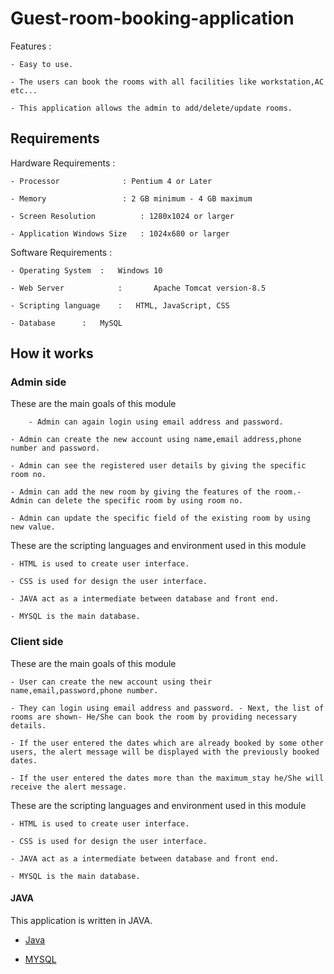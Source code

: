 # Guest-room-booking-application


Features :
	
	- Easy to use.
	
	- The users can book the rooms with all facilities like workstation,AC etc...
	
	- This application allows the admin to add/delete/update rooms.

## Requirements 

Hardware Requirements :
	
	- Processor 		     : Pentium 4 or Later
	
	- Memory    		     : 2 GB minimum - 4 GB maximum
	
	- Screen Resolution 	     : 1280x1024 or larger
	
	- Application Windows Size   : 1024x680 or larger
	
Software Requirements :

	- Operating System	:	Windows 10
	
	- Web Server            :       Apache Tomcat version-8.5
	
	- Scripting language	:	HTML, JavaScript, CSS
	
	- Database		:	MySQL

## How it works

### Admin side

These are the main goals of this module 

        - Admin can again login using email address and password. 
	
	- Admin can create the new account using name,email address,phone number and password. 
	
	- Admin can see the registered user details by giving the specific room no.
	
	- Admin can add the new room by giving the features of the room.- Admin can delete the specific room by using room no.
	
	- Admin can update the specific field of the existing room by using new value.

These are the scripting languages and environment used in this module 

	- HTML is used to create user interface.
	
	- CSS is used for design the user interface.
	
	- JAVA act as a intermediate between database and front end.
	
	- MYSQL is the main database.
	
### Client side

These are the main goals of this module 

	- User can create the new account using their name,email,password,phone number. 
	
	- They can login using email address and password. - Next, the list of rooms are shown- He/She can book the room by providing necessary details.
	
	- If the user entered the dates which are already booked by some other users, the alert message will be displayed with the previously booked dates.
	
	- If the user entered the dates more than the maximum_stay he/She will receive the alert message.

These are the scripting languages and environment used in this module 

	- HTML is used to create user interface.
	
	- CSS is used for design the user interface.
	
	- JAVA act as a intermediate between database and front end.
	
	- MYSQL is the main database.

#### JAVA

This application is written in JAVA.

   - [Java](https://github.com/TheAlgorithms/Java )
   
   - [MYSQL](https://github.com/mysql )




    
